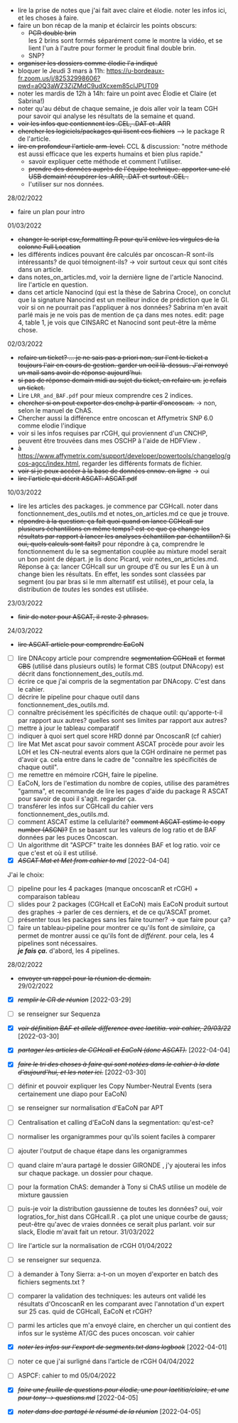 - lire la prise de notes que j'ai fait avec claire et élodie. noter les infos ici, et les choses à faire.
- faire un bon récap de la manip et éclaircir les points obscurs:
    - ~~PCR double brin~~\
    les 2 brins sont formés séparément come le montre la vidéo, et se lient l'un à l'autre pour former le produit final double brin.
    - SNP?
- ~~organiser les dossiers comme élodie l'a indiqué~~
- bloquer le Jeudi 3 mars à 11h: https://u-bordeaux-fr.zoom.us/j/82532998606?pwd=a0Q3aWZ3ZjZMdC9udXcxem85clJPUT09
- noter les mardis de 12h à 14h: faire un point avec Élodie et Claire (et Sabrina!)
- noter qu'au début de chaque semaine, je dois aller voir la team CGH pour savoir qui analyse les résultats de la semaine et quand.
- ~~voir les infos que contiennent les .CEL, .DAT et .ARR~~
- ~~chercher les logiciels/packages qui lisent ces fichiers~~ --> le package R de l'article.
- ~~lire en profondeur l'article arm-level.~~ CCL & discussion: "notre méthode est aussi efficace que les experts humains et bien plus rapide."
    - savoir expliquer cette méthode et comment l'utiliser.
    - ~~prendre des données auprès de l'équipe technique. apporter une clé USB demain! récupérer les .ARR, .DAT et surtout .CEL .~~
    - l'utiliser sur nos données.

28/02/2022
- faire un plan pour intro 

01/03/2022
- ~~changer le script csv_formatting.R pour qu'il enlève les virgules de la colonne Full Location~~
- les différents indices pouvant êre calculés par oncoscan-R sont-ils intéressants? de quoi témoignent-ils?
    -> voir surtout ceux qui sont cités dans un article.
- dans notes_on_articles.md, voir la dernière ligne de l'article Nanocind. lire l'article en question.
- dans cet article Nanocind (qui est la thèse de Sabrina Croce), on conclut que la signature Nanocind est un meilleur indice de prédiction que le GI. voir si on ne pourrait pas l'appliquer à nos données? Sabrina m'en avait parlé mais je ne vois pas de mention de ça dans mes notes. 
    edit: page 4, table 1, je vois que CINSARC et Nanocind sont peut-être la même chose.  
    
02/03/2022
- ~~refaire un ticket? ... je ne sais pas a priori non, sur l'ent le ticket a toujours l'air en cours de gestion. garder un oeil là-dessus. J'ai renvoyé un mail sans avoir de réponse aujourd'hui.~~
- ~~si pas de réponse demain midi au sujet du ticket, en refaire un.~~
    ~~je refais un ticket.~~
- Lire `LRR_and_BAF.pdf` pour mieux comprendre ces 2 indices.
- ~~chercher si on peut exporter des cnchp à partir d'oncoscan.~~
    -> non, selon le manuel de ChAS.
- Chercher aussi la différence entre oncoscan et Affymetrix SNP 6.0 comme elodie l'indique
- voir si les infos requises par rCGH, qui proviennent d'un CNCHP, peuvent être trouvées dans mes OSCHP à l'aide de HDFView .
- à https://www.affymetrix.com/support/developer/powertools/changelog/gcos-agcc/index.html, regarder les différents formats de fichier.
- ~~voir si je peux accéer à la base de données ennov. en ligne~~
    -> oui
- ~~lire l'article qui décrit ASCAT: ASCAT.pdf~~  

10/03/2022
- lire les articles des packages. je commence par CGHcall. noter dans fonctionnement_des_outils.md et notes_on_articles.md ce que je trouve.
- ~~répondre à la question: ça fait quoi quand on lance CGHcall sur plusieurs échantillons en même temps? est-ce que ça change les résultats par rapport à lancer les analyses échantillon par échantillon? Si oui, quels calculs sont faits?~~
pour répondre à ça, comprendre le fonctionnement du le sa segmentation couplée au mixture model serait un bon point de départ. je lis donc Picard, voir notes_on_articles.md.
Réponse à ça: lancer CGHcall sur un groupe d'E ou sur les E un à un change bien les résultats. En effet, les sondes sont classées par segment (ou par bras si le mm alternatif est utilisé), et pour cela, la distribution de *toutes* les sondes est utilisée.  

23/03/2022
- ~~finir de noter pour ASCAT, il reste 2 phrases.~~

24/03/2022
- ~~lire ASCAT article pour comprendre EaCoN~~
* [ ] lire DNAcopy article pour comprendre ~~segmentation CGHcall~~ et ~~format CBS~~ (utilisé dans plusieurs outils)
le format CBS (output DNAcopy) est décrit dans fonctionnement_des_outils.md. 
* [ ] écrire ce que j'ai compris de la segmentation par DNAcopy. C'est dans le cahier.
* [ ] décrire le pipeline pour chaque outil dans fonctionnement_des_outils.md.
* [ ] connaître précisément les spécificités de chaque outil: qu'apporte-t-il par rapport aux autres? quelles sont ses limites par rapport aux autres?
* [ ] mettre à jour le tableau comparatif
* [ ] indiquer à quoi sert quel score HRD donné par OncoscanR (cf cahier)
* [ ] lire Mat Met ascat pour savoir comment ASCAT procède pour avoir les LOH et les CN-neutral events alors que la CGH ordinaire ne permet pas d'avoir ça. cela entre dans le cadre de "connaître les spécificités de chaque outil".
* [ ] me remettre en mémoire rCGH, faire le pipeline.
* [ ] EaCoN, lors de l'estimation du nombre de copies, utilise des paramètres "gamma", et recommande de lire les pages d'aide du package R ASCAT pour savoir de quoi il s'agit. regarder ça.
* [ ] transférer les infos sur CGHcall du cahier vers fonctionnement_des_outils.md.
* [ ] comment ASCAT estime la cellularité?
~~comment ASCAT estime le copy number (ASCN)?~~
En se basant sur les valeurs de log ratio et de BAF données par les puces Oncoscan.
* [ ] Un algorithme dit "ASPCF" traite les données BAF et log ratio. voir ce que c'est et où il est utilisé.
* [X] ~~*ASCAT Mat et Met from cahier to md*~~ [2022-04-04]

J'ai le choix:
* [ ] pipeline pour les 4 packages (manque oncoscanR et rCGH) + comparaison tableau
* [ ] slides pour 2 packages (CGHcall et EaCoN) mais EaCoN produit surtout des graphes -> parler de ces derniers, et de ce qu'ASCAT promet.
* [ ] présenter tous les packages sans les faire tourner? -> que faire pour ça?
* [ ] faire un tableau-pipeline pour montrer ce qu'ils font de *similaire*, ça permet de montrer aussi ce qu'ils font de *différent*. pour cela, les 4 pipelines sont nécessaires.  
***je fais ça.*** d'abord, les 4 pipelines.

28/02/2022
- ~~envoyer un rappel pour la réunion de demain.~~  
29/02/2022  
* [X] ~~*remplir le CR de réunion*~~ [2022-03-29]  
* [ ] se renseigner sur Sequenza  
* [X] ~~*voir définition BAF et allele difference avec laetitia. voir cahier, 29/03/22*~~ [2022-03-30]
* [X] ~~*partager les articles de CGHcall et EaCoN (donc ASCAT).*~~ [2022-04-04]
* [X] ~~*faire le tri des choses à faire qui sont notées dans le cahier à la date d'aujourd'hui, et les noter ici.*~~ [2022-03-30]
* [ ] définir et pouvoir expliquer les Copy Number-Neutral Events (sera certainement une diapo pour EaCoN)
* [ ] se renseigner sur normalisation d'EaCoN par APT
* [ ] Centralisation et calling d'EaCoN dans la segmentation: qu'est-ce?
* [ ] normaliser les organigrammes pour qu'ils soient faciles à comparer
* [ ] ajouter l'output de chaque étape dans les organigrammes
* [ ] quand claire m'aura partagé le dossier GIRONDE , j'y ajouterai les infos sur chaque package. un dossier pour chaque.
* [ ] pour la formation ChAS: demander à Tony si ChAS utilise un modèle de mixture gaussien
* [ ] puis-je voir la distribution gaussienne de toutes les données? oui, voir logratios_for_hist dans CGHcall.R . ça plot une unique courbe de gauss; peut-être qu'avec de vraies données ce serait plus parlant. voir sur slack, Elodie m'avait fait un retour.
31/03/2022
* [ ] lire l'article sur la normalisation de rCGH
01/04/2022
* [ ] se renseigner sur sequenza.
* [ ] à demander à Tony Sierra: a-t-on un moyen d'exporter en batch des fichiers segments.txt ?
* [ ] comparer la validation des techniques: les auteurs ont validé les résultats d'OncoscanR en les comparant avec l'annotation d'un expert sur 25 cas. quid de CGHcall, EaCoN et rCGH?
* [ ] parmi les articles que m'a envoyé claire, en chercher un qui contient des infos sur le système AT/GC des puces oncoscan. voir cahier
* [X] ~~*noter les infos sur l'export de segments.txt dans logbook*~~ [2022-04-01]
* [ ] noter ce que j'ai surligné dans l'article de rCGH
04/04/2022
* [ ] ASPCF: cahier to md
05/04/2022
* [X] ~~*faire une feuille de questions pour élodie, une pour laetitia/claire, et une pour tony -> questions.md*~~ [2022-04-05]
* [X] ~~*noter dans doc partagé le résumé de la réunion*~~ [2022-04-05]

